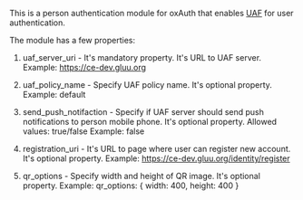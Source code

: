 This is a person authentication module for oxAuth that enables [UAF](https://www.noknok.com) for user authentication.

The module has a few properties:

1) uaf_server_uri - It's mandatory property. It's URL to UAF server.
   Example: https://ce-dev.gluu.org

2) uaf_policy_name - Specify UAF policy name. It's optional property.
   Example: default

3) send_push_notifaction - Specify if UAF server should send push notifications to person mobile phone.
   It's optional property.
   Allowed values: true/false
   Example: false

4) registration_uri - It's URL to page where user can register new account. It's optional property.
    Example: https://ce-dev.gluu.org/identity/register

5) qr_options - Specify width and height of QR image. It's optional property.
    Example: qr_options: { width: 400, height: 400 }
